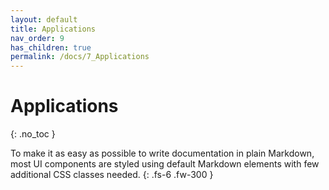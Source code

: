 ```yaml
---
layout: default
title: Applications
nav_order: 9
has_children: true
permalink: /docs/7_Applications
---
```


# Applications
{: .no_toc }

To make it as easy as possible to write documentation in plain Markdown, most UI components are styled using default Markdown elements with few additional CSS classes needed.
{: .fs-6 .fw-300 }
